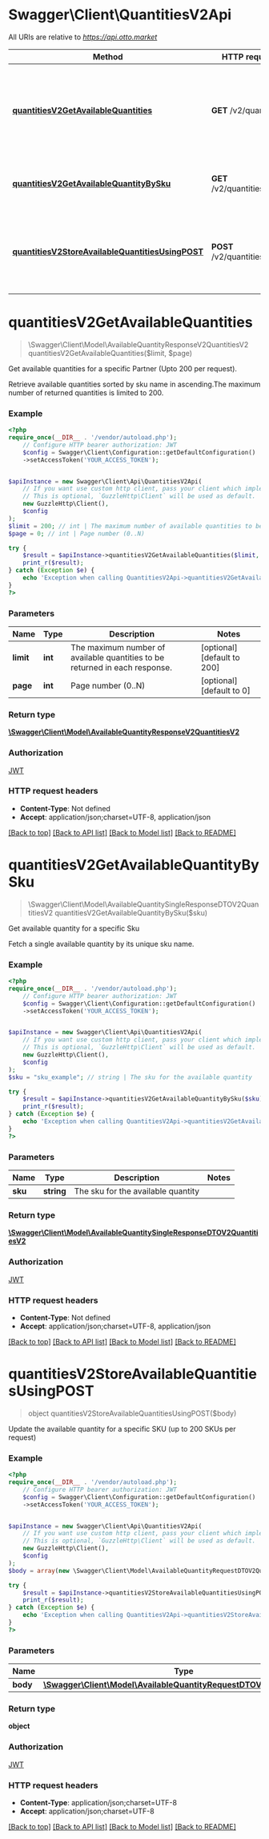# Swagger\Client\QuantitiesV2Api

All URIs are relative to *https://api.otto.market*

Method | HTTP request | Description
------------- | ------------- | -------------
[**quantitiesV2GetAvailableQuantities**](QuantitiesV2Api.md#quantitiesv2getavailablequantities) | **GET** /v2/quantities | Get available quantities for a specific Partner (Upto 200 per request).
[**quantitiesV2GetAvailableQuantityBySku**](QuantitiesV2Api.md#quantitiesv2getavailablequantitybysku) | **GET** /v2/quantities/{sku} | Get available quantity for a specific Sku
[**quantitiesV2StoreAvailableQuantitiesUsingPOST**](QuantitiesV2Api.md#quantitiesv2storeavailablequantitiesusingpost) | **POST** /v2/quantities | Update the available quantity for a specific SKU (up to 200 SKUs per request)

# **quantitiesV2GetAvailableQuantities**
> \Swagger\Client\Model\AvailableQuantityResponseV2QuantitiesV2 quantitiesV2GetAvailableQuantities($limit, $page)

Get available quantities for a specific Partner (Upto 200 per request).

Retrieve available quantities sorted by sku name in ascending.The maximum number of returned quantities is limited to 200.

### Example
```php
<?php
require_once(__DIR__ . '/vendor/autoload.php');
    // Configure HTTP bearer authorization: JWT
    $config = Swagger\Client\Configuration::getDefaultConfiguration()
    ->setAccessToken('YOUR_ACCESS_TOKEN');


$apiInstance = new Swagger\Client\Api\QuantitiesV2Api(
    // If you want use custom http client, pass your client which implements `GuzzleHttp\ClientInterface`.
    // This is optional, `GuzzleHttp\Client` will be used as default.
    new GuzzleHttp\Client(),
    $config
);
$limit = 200; // int | The maximum number of available quantities to be returned in each response.
$page = 0; // int | Page number (0..N)

try {
    $result = $apiInstance->quantitiesV2GetAvailableQuantities($limit, $page);
    print_r($result);
} catch (Exception $e) {
    echo 'Exception when calling QuantitiesV2Api->quantitiesV2GetAvailableQuantities: ', $e->getMessage(), PHP_EOL;
}
?>
```

### Parameters

Name | Type | Description  | Notes
------------- | ------------- | ------------- | -------------
 **limit** | **int**| The maximum number of available quantities to be returned in each response. | [optional] [default to 200]
 **page** | **int**| Page number (0..N) | [optional] [default to 0]

### Return type

[**\Swagger\Client\Model\AvailableQuantityResponseV2QuantitiesV2**](../Model/AvailableQuantityResponseV2QuantitiesV2.md)

### Authorization

[JWT](../../README.md#JWT)

### HTTP request headers

 - **Content-Type**: Not defined
 - **Accept**: application/json;charset=UTF-8, application/json

[[Back to top]](#) [[Back to API list]](../../README.md#documentation-for-api-endpoints) [[Back to Model list]](../../README.md#documentation-for-models) [[Back to README]](../../README.md)

# **quantitiesV2GetAvailableQuantityBySku**
> \Swagger\Client\Model\AvailableQuantitySingleResponseDTOV2QuantitiesV2 quantitiesV2GetAvailableQuantityBySku($sku)

Get available quantity for a specific Sku

Fetch a single available quantity by its unique sku name.

### Example
```php
<?php
require_once(__DIR__ . '/vendor/autoload.php');
    // Configure HTTP bearer authorization: JWT
    $config = Swagger\Client\Configuration::getDefaultConfiguration()
    ->setAccessToken('YOUR_ACCESS_TOKEN');


$apiInstance = new Swagger\Client\Api\QuantitiesV2Api(
    // If you want use custom http client, pass your client which implements `GuzzleHttp\ClientInterface`.
    // This is optional, `GuzzleHttp\Client` will be used as default.
    new GuzzleHttp\Client(),
    $config
);
$sku = "sku_example"; // string | The sku for the available quantity

try {
    $result = $apiInstance->quantitiesV2GetAvailableQuantityBySku($sku);
    print_r($result);
} catch (Exception $e) {
    echo 'Exception when calling QuantitiesV2Api->quantitiesV2GetAvailableQuantityBySku: ', $e->getMessage(), PHP_EOL;
}
?>
```

### Parameters

Name | Type | Description  | Notes
------------- | ------------- | ------------- | -------------
 **sku** | **string**| The sku for the available quantity |

### Return type

[**\Swagger\Client\Model\AvailableQuantitySingleResponseDTOV2QuantitiesV2**](../Model/AvailableQuantitySingleResponseDTOV2QuantitiesV2.md)

### Authorization

[JWT](../../README.md#JWT)

### HTTP request headers

 - **Content-Type**: Not defined
 - **Accept**: application/json;charset=UTF-8, application/json

[[Back to top]](#) [[Back to API list]](../../README.md#documentation-for-api-endpoints) [[Back to Model list]](../../README.md#documentation-for-models) [[Back to README]](../../README.md)

# **quantitiesV2StoreAvailableQuantitiesUsingPOST**
> object quantitiesV2StoreAvailableQuantitiesUsingPOST($body)

Update the available quantity for a specific SKU (up to 200 SKUs per request)

### Example
```php
<?php
require_once(__DIR__ . '/vendor/autoload.php');
    // Configure HTTP bearer authorization: JWT
    $config = Swagger\Client\Configuration::getDefaultConfiguration()
    ->setAccessToken('YOUR_ACCESS_TOKEN');


$apiInstance = new Swagger\Client\Api\QuantitiesV2Api(
    // If you want use custom http client, pass your client which implements `GuzzleHttp\ClientInterface`.
    // This is optional, `GuzzleHttp\Client` will be used as default.
    new GuzzleHttp\Client(),
    $config
);
$body = array(new \Swagger\Client\Model\AvailableQuantityRequestDTOV2QuantitiesV2()); // \Swagger\Client\Model\AvailableQuantityRequestDTOV2QuantitiesV2[] | availableQuantityRequestDTO

try {
    $result = $apiInstance->quantitiesV2StoreAvailableQuantitiesUsingPOST($body);
    print_r($result);
} catch (Exception $e) {
    echo 'Exception when calling QuantitiesV2Api->quantitiesV2StoreAvailableQuantitiesUsingPOST: ', $e->getMessage(), PHP_EOL;
}
?>
```

### Parameters

Name | Type | Description  | Notes
------------- | ------------- | ------------- | -------------
 **body** | [**\Swagger\Client\Model\AvailableQuantityRequestDTOV2QuantitiesV2[]**](../Model/AvailableQuantityRequestDTOV2QuantitiesV2.md)| availableQuantityRequestDTO |

### Return type

**object**

### Authorization

[JWT](../../README.md#JWT)

### HTTP request headers

 - **Content-Type**: application/json;charset=UTF-8
 - **Accept**: application/json;charset=UTF-8

[[Back to top]](#) [[Back to API list]](../../README.md#documentation-for-api-endpoints) [[Back to Model list]](../../README.md#documentation-for-models) [[Back to README]](../../README.md)

